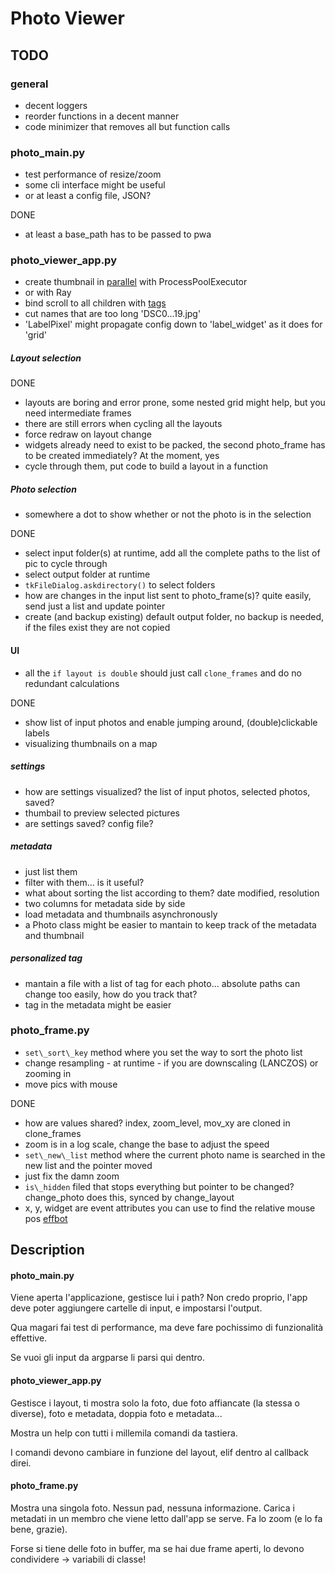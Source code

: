 # Photo Viewer

## TODO

### general
* decent loggers
* reorder functions in a decent manner
* code minimizer that removes all but function calls

### photo\_main.py
* test performance of resize/zoom
* some cli interface might be useful
* or at least a config file, JSON?

DONE

* at least a base\_path has to be passed to pwa

### photo\_viewer\_app.py

* create thumbnail in [parallel](www.toptal.com/python/beginners-guide-to-concurrency-and-parallelism-in-python) with ProcessPoolExecutor
* or with Ray
* bind scroll to all children with [tags](https://stackoverflow.com/a/11459001)
* cut names that are too long 'DSC0...19.jpg'
* 'LabelPixel' might propagate config down to 'label\_widget' as it does for 'grid'

##### Layout selection

DONE

* layouts are boring and error prone, some nested grid might help, but you need intermediate frames
* there are still errors when cycling all the layouts
* force redraw on layout change
* widgets already need to exist to be packed, the second photo\_frame has to be created immediately? At the moment, yes
* cycle through them, put code to build a layout in a function

##### Photo selection
* somewhere a dot to show whether or not the photo is in the selection

DONE

* select input folder(s) at runtime, add all the complete paths to the list of pic to cycle through
* select output folder at runtime
* `tkFileDialog.askdirectory()` to select folders
* how are changes in the input list sent to photo\_frame(s)? quite easily, send just a list and update pointer
* create (and backup existing) default output folder, no backup is needed, if the files exist they are not copied

#### UI
* all the `if layout is double` should just call `clone_frames` and do no redundant calculations

DONE

* show list of input photos and enable jumping around, (double)clickable labels
* visualizing thumbnails on a map

##### settings
* how are settings visualized? the list of input photos, selected photos, saved?
* thumbail to preview selected pictures
* are settings saved? config file?

##### metadata
* just list them
* filter with them... is it useful?
* what about sorting the list according to them? date modified, resolution
* two columns for metadata side by side
* load metadata and thumbnails asynchronously
* a Photo class might be easier to mantain to keep track of the metadata and thumbnail

##### personalized tag
* mantain a file with a list of tag for each photo... absolute paths can change too easily, how do you track that?
* tag in the metadata might be easier

### photo\_frame.py
* `set\_sort\_key` method where you set the way to sort the photo list
* change resampling - at runtime - if you are downscaling (LANCZOS) or zooming in
* move pics with mouse

DONE

* how are values shared? index, zoom\_level, mov\_xy are cloned in clone\_frames
* zoom is in a log scale, change the base to adjust the speed
* `set\_new\_list` method where the current photo name is searched in the new list and the pointer moved
* just fix the damn zoom
* `is\_hidden` filed that stops everything but pointer to be changed? change\_photo does this, synced by change\_layout
* x, y, widget are event attributes you can use to find the relative mouse pos [effbot](https://effbot.org/tkinterbook/tkinter-events-and-bindings.htm)

## Description

#### photo\_main.py

Viene aperta l'applicazione, gestisce lui i path?
Non credo proprio, l'app deve poter aggiungere cartelle di input, e impostarsi l'output.

Qua magari fai test di performance, ma deve fare pochissimo di funzionalità effettive.

Se vuoi gli input da argparse li parsi qui dentro.

#### photo\_viewer\_app.py

Gestisce i layout, ti mostra solo la foto, due foto affiancate (la stessa o diverse), foto e metadata, doppia foto e metadata...

Mostra un help con tutti i millemila comandi da tastiera.

I comandi devono cambiare in funzione del layout, elif dentro al callback direi.

#### photo\_frame.py

Mostra una singola foto. Nessun pad, nessuna informazione. Carica i metadati in un membro che viene letto dall'app se serve. Fa lo zoom (e lo fa bene, grazie).

Forse si tiene delle foto in buffer, ma se hai due frame aperti, lo devono condividere -> variabili di classe!
